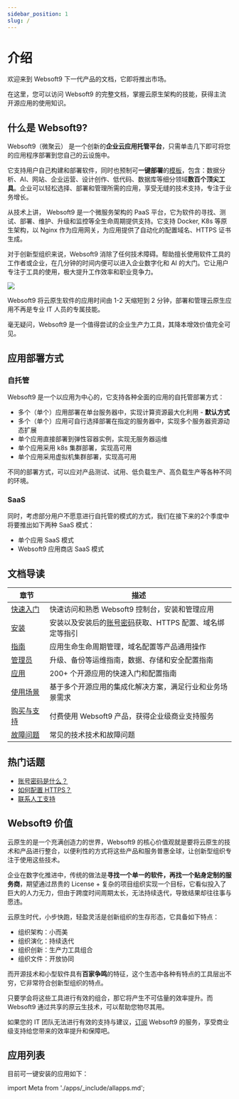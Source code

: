 ```yaml
---
sidebar_position: 1
slug: /
---
```


# 介绍

欢迎来到 Websoft9 下一代产品的文档，它即将推出市场。  

在这里，您可以访问 Websoft9 的完整文档，掌握云原生架构的技能，获得主流开源应用的使用知识。  

## 什么是 Websoft9?

Websoft9（微聚云） 是一个创新的**企业云应用托管平台**，只需单击几下即可将您的应用程序部署到您自己的云设施中。   


它支持用户自己构建和部署软件，同时也预制可**一键部署**的[模板](https://www.websoft9.com/apps)，包含：数据分析、AI、网站、企业运营、设计创作、低代码、数据库等细分领域**数百个顶尖工具**。企业可以轻松选择、部署和管理所需的应用，享受无缝的技术支持，专注于业务增长。 

从技术上讲， Websoft9 是一个微服务架构的 PaaS 平台，它为软件的寻找、测试、部署、维护、升级和监控等全生命周期提供支持。它支持 Docker, K8s 等原生架构，以 Nginx 作为应用网关，为应用提供了自动化的配置域名、HTTPS 证书生成。

对于创新型组织来说，Websoft9 消除了任何技术障碍。帮助擅长使用软件工具的工作者或企业，在几分钟的时间内便可以进入企业数字化和 AI 的大门。它让用户专注于工具的使用，极大提升工作效率和职业竞争力。

![](https://libs.websoft9.com/Websoft9/DocsPicture/zh/websoft9/websoft9-dashboard.png)

Websoft9 将云原生软件的应用时间由 1-2 天缩短到 2 分钟，部署和管理云原生应用不再是专业 IT 人员的专属技能。  

毫无疑问，Websoft9 是一个值得尝试的企业生产力工具，其降本增效价值完全可见。

## 应用部署方式

### 自托管

Websoft9 是一个以应用为中心的，它支持各种全面的应用的自托管部署方式：

- 多个（单个）应用部署在单台服务器中，实现计算资源最大化利用 - **默认方式**
- 多个（单个）应用可自行选择部署在指定的服务器中，实现多个服务器资源动态扩展
- 单个应用直接部署到弹性容器实例，实现无服务器运维
- 单个应用采用 k8s 集群部署，实现高可用
- 单个应用采用虚拟机集群部署，实现高可用


不同的部署方式，可以应对产品测试、试用、低负载生产、高负载生产等各种不同的环境。  

### SaaS 

同时，考虑部分用户不愿意进行自托管的模式的方式，我们在接下来的2个季度中将要推出如下两种 SaaS 模式：

- 单个应用 SaaS 模式
- Websoft9 应用商店 SaaS 模式

## 文档导读

| 章节              | 描述                                                     |
| ----------------- | -------------------------------------------------------- |
| [快速入门](./starter)   |  快速访问和熟悉 Websoft9 控制台，安装和管理应用  |
| [安装](./install) | 安装以及安装后的[账号密码](./quick/credentials)获取、HTTPS 配置、域名绑定等指引 |
| [指南](./guide)   |  应用生命生命周期管理，域名配置等产品通用操作  |
| [管理员](./admin)   |  升级、备份等运维指南，数据、存储和安全配置指南  |
| [应用](./apps) |  200+ 个开源应用的快速入门和配置指南  |
| [使用场景](./guide/solution)  |    基于多个开源应用的集成化解决方案，满足行业和业务场景需求  |
| [购买与支持](./business)   |  付费使用 Websoft9 产品，获得企业级商业支持服务 |
| [故障问题](./faq)        |    常见的技术技术和故障问题   |


## 热门话题

* [账号密码是什么？](./quick/credentials)
* [如何配置 HTTPS？](./guide/appsethttps)
* [联系人工支持](./helpdesk)

## Websoft9 价值

云原生的是一个充满创造力的世界，Websoft9 的核心价值观就是要将云原生的技术和产品进行整合，以便利性的方式将这些产品和服务普惠全球，让创新型组织专注于使用这些技术。

企业在数字化推进中，传统的做法是**寻找一个单一的软件，再找一个贴身定制的服务商**，期望通过昂贵的 License + 复杂的项目组织实现一个目标，它看似投入了巨大的人力无力，但由于跨度时间周期太长，无法持续迭代，导致结果却往往事与愿违。   

云原生时代，小步快跑，轻盈灵活是创新组织的生存形态，它具备如下特点：

- 组织架构：小而美
- 组织演化：持续迭代
- 组织创新：生产力工具组合
- 组织文件：开放协同

而开源技术和小型软件具有**百家争鸣**的特征，这个生态中各种有特点的工具层出不穷，它非常符合创新型组织的特点。  

只要学会将这些工具进行有效的组合，那它将产生不可估量的效率提升。而 Websoft9 通过共享的原云生技术，可以帮助您物尽其用。   

如果您的 IT 团队无法进行有效的支持与建议，[订阅](./buy/subscription) Websoft9 的服务，享受商业级支持给您带来的效率提升和保障吧。  

## 应用列表

目前可一键安装的应用如下：

import Meta from './apps/_include/allapps.md';

<Meta name="meta" />
